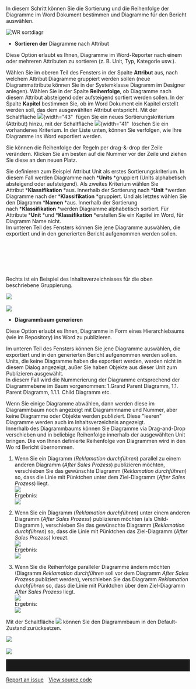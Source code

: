 

In diesem Schritt können Sie die Sortierung und die Reihenfolge der
Diagramme im Word Dokument bestimmen und Diagramme für den Bericht
auswählen.

![WR sortdiagr](//images.ctfassets.net/utx1h0gfm1om/4B1Ph2TMUnw0X0IvYwzpcv/f536f6a4efd643d469c2a6b7c1eaa6af/WR_sortdiagr.png)

-   **Sortieren der** Diagramme nach Attribut 

Diese Option erlaubt es Ihnen, Diagramme im Word-Reporter nach einem
oder mehreren Attributen zu sortieren (z. B. Unit, Typ, Kategorie usw.).

Wählen Sie im oberen Teil des Fensters in der Spalte **Attribut** aus,
nach welchem Attribut Diagramme gruppiert werden sollen (neue
Diagrammattribute können Sie in der Systemklasse Diagramm im Designer
anlegen). Wählen Sie in der Spalte **Reihenfolge**, ob Diagramme nach
diesem Attribut absteigend oder aufsteigend sortiert werden sollen. In
der Spalte **Kapitel** bestimmen Sie, ob im Word Dokument ein Kapitel
erstellt werden soll, das dem ausgewählten Attribut entspricht. Mit der
Schaltfläche ![](//images.ctfassets.net/utx1h0gfm1om/519AeJRUGAMQWiKA2gwMoK/72846a7c918c74527260de54d4de2bb8/1018559.png){width="43"
 fügen Sie ein neues Sortierungskriterium (Attribut) hinzu,
mit der Schaltfläche ![](//images.ctfassets.net/utx1h0gfm1om/4WMCkqKKMUWemOcI8KCOqs/db821d80058a77550580428f12156185/1018585.png){width="41"
 löschen Sie ein vorhandenes Kriterium. In der Liste
unten, können Sie verfolgen, wie Ihre Diagramme ins Word exportiert
werden.

Sie können die Reihenfolge der Regeln per drag-&-drop der Zeile
verändern. Klicken Sie am besten auf die Nummer vor der Zeile und ziehen
Sie diese an den neuen Platz.

Sie definieren zum Beispiel Attribut Unit als erstes
Sortierungskriterium. In diesem Fall werden Diagramme
nach ***Units** *gruppiert (Units alphabetisch absteigend oder
aufsteigend). Als zweites Kriterium wählen Sie
Attribut ***Klassifikation** *aus. Innerhalb der Sortierung
nach ***Unit** *werden Diagramme nach der
***Klassifikation** *gruppiert. Und als letztes wählen Sie den
Diagramm ***Namen** *aus. Innerhalb der Sortierung
nach ***Klassifikation** *werden Diagramme alphabetisch sortiert. Für
Attribute ***Unit** *und ***Klassifikation** *erstellen Sie ein Kapitel
im Word, für Diagramm Name nicht.  
Im unteren Teil des Fensters können Sie jene Diagramme auswählen, die
exportiert und in den generierten Bericht aufgenommen werden sollen.   
  

 

 

 

Rechts ist ein Beispiel des Inhaltsverzeichnisses für die oben
beschriebene Gruppierung.

![](//images.ctfassets.net/utx1h0gfm1om/1KGa5vDfo8q4IUESYyAoSS/6733285d381461f787a15901e42d1117/1017936.png)  

![](//images.ctfassets.net/utx1h0gfm1om/1tKgsMFeH6YYgg2q4aWUOo/0ac5690e08db020cbcfa10a2c201d5e8/1017949.png)

-   **Diagrammbaum generieren**

Diese Option erlaubt es Ihnen, Diagramme in Form eines Hierarchiebaums
(wie im Repository) ins Word zu publizieren.

Im unteren Teil des Fensters können Sie jene Diagramme auswählen, die
exportiert und in den generierten Bericht aufgenommen werden sollen.
Units, die keine Diagramme haben die exportiert werden, werden nicht in
diesem Dialog angezeigt, außer Sie haben Objekte aus dieser Unit zum
Publizieren ausgewählt.  
In diesem Fall wird die Nummerierung der Diagramme entsprechend der
Diagrammebene im Baum vorgenommen: 1.Grand Parent Diagramm, 1.1. Parent
Diagramm, 1.1.1. Child Diagramm etc.  
  
Wenn Sie einige Diagramme abwählen, dann werden diese im Diagrammbaum
noch angezeigt mit Diagrammname und Nummer, aber keine Diagramme oder
Objekte werden publiziert. Diese "leeren" Diagramme werden auch im
Inhaltsverzeichnis angezeigt.  
Innerhalb des Diagrammbaums können Sie Diagramme via Drag-and-Drop
verschieben und in beliebige Reihenfolge innerhalb der ausgewählten Unit
bringen. Die von Ihnen definierte Reihenfolge von Diagrammen wird in den
Wo rd Bericht übernommen.

  
1) Wenn Sie ein Diagramm (*Reklamation durchführen*) parallel zu einem
anderen Diagramm (*After Sales Prozess*) publizieren möchten,
verschieben Sie das gewünschte Diagramm (*Reklamation durchführen*) so,
dass die Linie mit Pünktchen unter dem Ziel-Diagramm (*After Sales
Prozess*) liegt.  
![](//images.ctfassets.net/utx1h0gfm1om/lzgPlJAsw0gwsUmAYwO88/d7f6562f55a3e33493436bebbcc577e9/1017895.png)  
Ergebnis:  
![](//images.ctfassets.net/utx1h0gfm1om/1q1RCxR4kgYGq2UKe2eI2O/d12c8839a007deae16bab99dd32f4749/1017892.png)  
  
2) Wenn Sie ein Diagramm (*Reklamation durchführen*) unter einem anderen
Diagramm (*After Sales Prozess*) publizieren möchten (als Child-Diagramm
), verschieben Sie das gewünschte Diagramm (*Reklamation durchführen*)
so, dass die Linie mit Pünktchen das Ziel-Diagramm (*After Sales
Prozess*) kreuzt.  
![](//images.ctfassets.net/utx1h0gfm1om/66KpDS1TlmWwo6my0wm0mS/54f66a3e78b39601c2c4a46bbb2e8f3c/1017903.png)  
Ergebnis:  
![](//images.ctfassets.net/utx1h0gfm1om/1mBx6idaMoI8sQYEkOygMa/2cd066d6967531a342d32d53128f0892/1017900.png)  
3) Wenn Sie die Reihenfolge paralleler Diagramme ändern möchten
(Diagramm *Reklamation durchführen* soll vor dem Diagramm *After Sales
Prozess* publiziert werden), verschieben Sie das Diagramm *Reklamation
durchführen* so, dass die Linie mit Pünktchen über dem Ziel-Diagramm
*After Sales Prozess* liegt.  
![](//images.ctfassets.net/utx1h0gfm1om/1XpDre1rgAioE2ee6ASc2M/5c6b00a5cb83d5b1e0b26212820a8a1c/1017911.png)  
Ergebnis:  
![](//images.ctfassets.net/utx1h0gfm1om/4TczMhg9AcOiiGm4SWYQae/62e36b824b2e371542a7dff4f87ff6f1/1017858.png)  
  
Mit der Schaltfläche ![](//images.ctfassets.net/utx1h0gfm1om/7hjQfcOG3eOUeAGSQAa2Se/0f0ba41fb937fd090b130421be5fd7e3/1017854.png) können Sie den
Diagrammbaum in den Default-Zustand zurücksetzen.

![](//images.ctfassets.net/utx1h0gfm1om/23awRZv0xCQWKCyGKwoWUy/f3f7e4c9a4cff974486d39976b9e226e/1017887.png)  

![](//images.ctfassets.net/utx1h0gfm1om/6YCYAPeaLCuK8uCmKGo6Qs/68f834e13b21ff57af7f007354513b86/1017883.png)


<hr style="padding-top:2rem" />
<a href="https://github.com/process4/docs/issues" target="_blank" class="bgw btn btn-primary btn-lg shadow-sm">Report an issue</a>
<a href="https://github.com/process4/docs" target="_blank" class="bgw btn btn-primary btn-lg shadow-sm" style="margin-left:10px;">View source code</a>